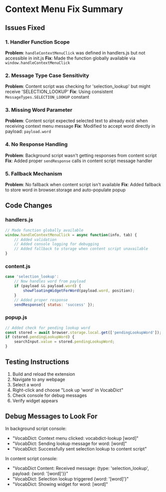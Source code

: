 # Context Menu Fix Summary

## Issues Fixed

### 1. Handler Function Scope
**Problem**: `handleContextMenuClick` was defined in handlers.js but not accessible in init.js
**Fix**: Made the function globally available via `window.handleContextMenuClick`

### 2. Message Type Case Sensitivity
**Problem**: Content script was checking for 'selection_lookup' but might receive 'SELECTION_LOOKUP'
**Fix**: Using consistent `MessageTypes.SELECTION_LOOKUP` constant

### 3. Missing Word Parameter
**Problem**: Content script expected selected text to already exist when receiving context menu message
**Fix**: Modified to accept word directly in payload: `payload.word`

### 4. No Response Handling
**Problem**: Background script wasn't getting responses from content script
**Fix**: Added proper `sendResponse` calls in content script message handler

### 5. Fallback Mechanism
**Problem**: No fallback when content script isn't available
**Fix**: Added fallback to store word in browser.storage and auto-populate popup

## Code Changes

### handlers.js
```javascript
// Made function globally available
window.handleContextMenuClick = async function(info, tab) {
    // Added validation
    // Added console logging for debugging
    // Added fallback to storage when content script unavailable
}
```

### content.js
```javascript
case 'selection_lookup':
    // Now handles word from payload
    if (payload && payload.word) {
        showFloatingWidgetForWord(payload.word, position);
    }
    // Added proper response
    sendResponse({ status: 'success' });
```

### popup.js
```javascript
// Added check for pending lookup word
const stored = await browser.storage.local.get(['pendingLookupWord']);
if (stored.pendingLookupWord) {
    searchInput.value = stored.pendingLookupWord;
}
```

## Testing Instructions

1. Build and reload the extension
2. Navigate to any webpage
3. Select a word
4. Right-click and choose "Look up 'word' in VocabDict"
5. Check console for debug messages
6. Verify widget appears

## Debug Messages to Look For

In background script console:
- "VocabDict: Context menu clicked: vocabdict-lookup [word]"
- "VocabDict: Sending lookup message for word: [word]"
- "VocabDict: Successfully sent selection lookup to content script"

In content script console:
- "VocabDict Content: Received message: {type: 'selection_lookup', payload: {word: '[word]'}}"
- "VocabDict: Selection lookup triggered {word: '[word]'}"
- "VocabDict: Showing widget for word: [word]"